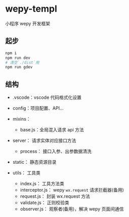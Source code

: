 # wepy-templ

小程序 wepy 开发框架

## 起步

```bash
npm i
npm run dev
# 清空`./dist`用
npm run gdev
```

## 结构

- .vscode：vscode 代码格式化设置

- config：项目配置、API...

- mixins：

  - base.js：全局混入请求 api 方法

- server： 请求实体对应接口方法

  - process： 接口入参、出参数据清洗

- static： 静态资源目录

- utils： 工具类
  - index.js： 工具方法类
  - interceptor.js： wepy `wx.request` 请求拦截器(备用)
  - request.js： 封装 wx.request 方法
  - validate.js： 正则校验类
  - observer.js： 观察者(备用)，解决 wepy 页面间通信